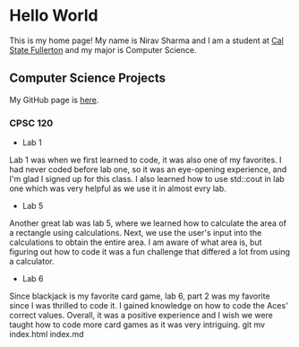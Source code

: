 # Hello World

This is my home page! My name is Nirav Sharma and I am a student at [Cal State Fullerton](http://www.fullerton.edu/) and my major is Computer Science.

## Computer Science Projects

My GitHub page is [here](http://github.com/Nirav0105).

### CPSC 120

* Lab 1

Lab 1 was when we first learned to code, it was also one of my favorites. I had never coded before lab one, so it was an eye-opening experience, and I'm glad I signed up for this class. I also learned how to use std::cout in lab one which was very helpful as we use it in almost evry lab.  
    
* Lab 5

Another great lab was lab 5, where we learned how to calculate the area of a rectangle using calculations. Next, we use the user's input into the calculations to obtain the entire area. I am aware of what area is, but figuring out how to code it was a fun challenge that differed a lot from using a calculator. 

* Lab 6

Since blackjack is my favorite card game, lab 6, part 2 was my favorite since I was thrilled to code it. I gained knowledge on how to code the Aces' correct values. Overall, it was a positive experience and I wish we were taught how to code more card games as it was very intriguing. git mv index.html index.md